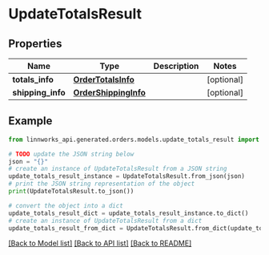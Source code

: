 # UpdateTotalsResult


## Properties

Name | Type | Description | Notes
------------ | ------------- | ------------- | -------------
**totals_info** | [**OrderTotalsInfo**](OrderTotalsInfo.md) |  | [optional] 
**shipping_info** | [**OrderShippingInfo**](OrderShippingInfo.md) |  | [optional] 

## Example

```python
from linnworks_api.generated.orders.models.update_totals_result import UpdateTotalsResult

# TODO update the JSON string below
json = "{}"
# create an instance of UpdateTotalsResult from a JSON string
update_totals_result_instance = UpdateTotalsResult.from_json(json)
# print the JSON string representation of the object
print(UpdateTotalsResult.to_json())

# convert the object into a dict
update_totals_result_dict = update_totals_result_instance.to_dict()
# create an instance of UpdateTotalsResult from a dict
update_totals_result_from_dict = UpdateTotalsResult.from_dict(update_totals_result_dict)
```
[[Back to Model list]](../README.md#documentation-for-models) [[Back to API list]](../README.md#documentation-for-api-endpoints) [[Back to README]](../README.md)


